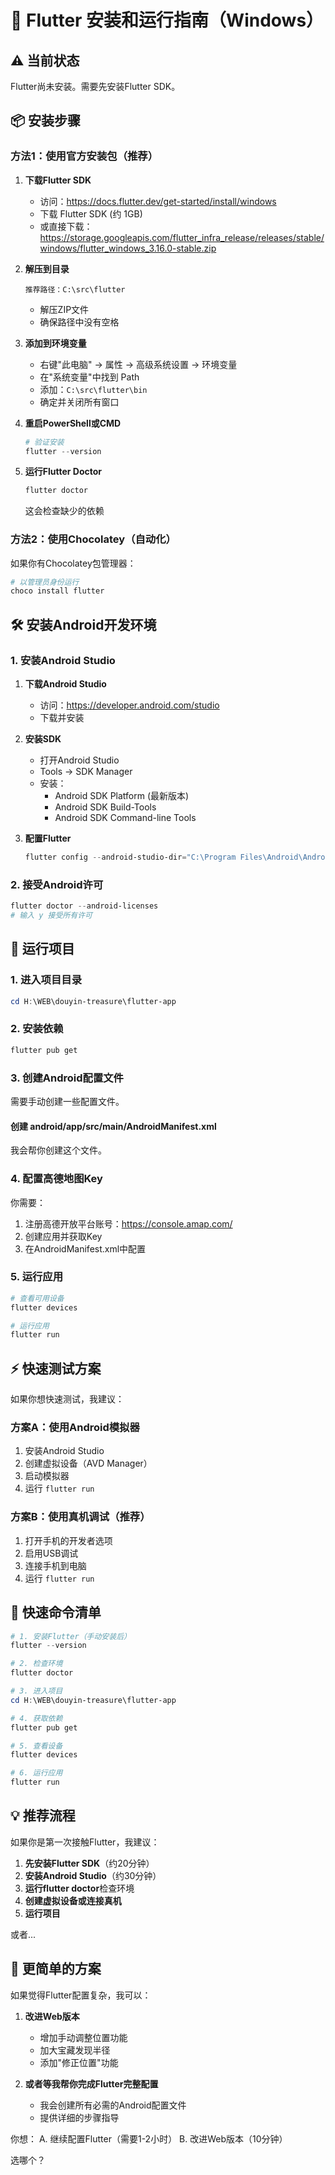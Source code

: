 # 🚀 Flutter 安装和运行指南（Windows）

## ⚠️ 当前状态

Flutter尚未安装。需要先安装Flutter SDK。

## 📦 安装步骤

### 方法1：使用官方安装包（推荐）

1. **下载Flutter SDK**
   - 访问：https://docs.flutter.dev/get-started/install/windows
   - 下载 Flutter SDK (约 1GB)
   - 或直接下载：https://storage.googleapis.com/flutter_infra_release/releases/stable/windows/flutter_windows_3.16.0-stable.zip

2. **解压到目录**
   ```
   推荐路径：C:\src\flutter
   ```
   - 解压ZIP文件
   - 确保路径中没有空格

3. **添加到环境变量**
   - 右键"此电脑" → 属性 → 高级系统设置 → 环境变量
   - 在"系统变量"中找到 Path
   - 添加：`C:\src\flutter\bin`
   - 确定并关闭所有窗口

4. **重启PowerShell或CMD**
   ```powershell
   # 验证安装
   flutter --version
   ```

5. **运行Flutter Doctor**
   ```powershell
   flutter doctor
   ```
   这会检查缺少的依赖

### 方法2：使用Chocolatey（自动化）

如果你有Chocolatey包管理器：

```powershell
# 以管理员身份运行
choco install flutter
```

## 🛠️ 安装Android开发环境

### 1. 安装Android Studio

1. **下载Android Studio**
   - 访问：https://developer.android.com/studio
   - 下载并安装

2. **安装SDK**
   - 打开Android Studio
   - Tools → SDK Manager
   - 安装：
     - Android SDK Platform (最新版本)
     - Android SDK Build-Tools
     - Android SDK Command-line Tools

3. **配置Flutter**
   ```powershell
   flutter config --android-studio-dir="C:\Program Files\Android\Android Studio"
   ```

### 2. 接受Android许可

```powershell
flutter doctor --android-licenses
# 输入 y 接受所有许可
```

## 📱 运行项目

### 1. 进入项目目录

```powershell
cd H:\WEB\douyin-treasure\flutter-app
```

### 2. 安装依赖

```powershell
flutter pub get
```

### 3. 创建Android配置文件

需要手动创建一些配置文件。

#### 创建 android/app/src/main/AndroidManifest.xml

我会帮你创建这个文件。

### 4. 配置高德地图Key

你需要：
1. 注册高德开放平台账号：https://console.amap.com/
2. 创建应用并获取Key
3. 在AndroidManifest.xml中配置

### 5. 运行应用

```powershell
# 查看可用设备
flutter devices

# 运行应用
flutter run
```

## ⚡ 快速测试方案

如果你想快速测试，我建议：

### 方案A：使用Android模拟器

1. 安装Android Studio
2. 创建虚拟设备（AVD Manager）
3. 启动模拟器
4. 运行 `flutter run`

### 方案B：使用真机调试（推荐）

1. 打开手机的开发者选项
2. 启用USB调试
3. 连接手机到电脑
4. 运行 `flutter run`

## 📝 快速命令清单

```powershell
# 1. 安装Flutter（手动安装后）
flutter --version

# 2. 检查环境
flutter doctor

# 3. 进入项目
cd H:\WEB\douyin-treasure\flutter-app

# 4. 获取依赖
flutter pub get

# 5. 查看设备
flutter devices

# 6. 运行应用
flutter run
```

## 💡 推荐流程

如果你是第一次接触Flutter，我建议：

1. **先安装Flutter SDK**（约20分钟）
2. **安装Android Studio**（约30分钟）
3. **运行flutter doctor**检查环境
4. **创建虚拟设备或连接真机**
5. **运行项目**

或者...

## 🎯 更简单的方案

如果觉得Flutter配置复杂，我可以：

1. **改进Web版本**
   - 增加手动调整位置功能
   - 加大宝藏发现半径
   - 添加"修正位置"功能

2. **或者等我帮你完成Flutter完整配置**
   - 我会创建所有必需的Android配置文件
   - 提供详细的步骤指导

你想：
A. 继续配置Flutter（需要1-2小时）
B. 改进Web版本（10分钟）

选哪个？

